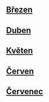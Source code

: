 ## [Březen](2022_march.md)
## [Duben](2022_april.md)
## [Květen](2022_may.md)
## [Červen](2022_june.md)
## [Červenec](2022_july.md)
